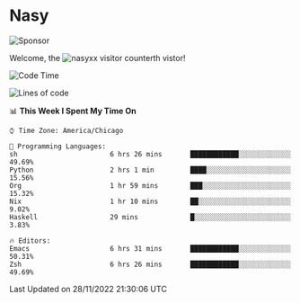 # Nasy

<!--
<p align="center">
<img height="200" src="https://github-readme-stats.vercel.app/api?username=nasyxx&count_private=true&show_icons=true&theme=dracula&include_all_commits=true"/>
<img height="200" src="https://github-readme-stats.vercel.app/api/top-langs/?username=nasyxx&theme=dracula&hide=html,jupyter+notebook&count_private=true&show_icons=true"/>
</p>

  
----------------
-->

![Sponsor](https://img.shields.io/static/v1.svg?label=Sponsor&message=%E2%9D%A4&logo=GitHub&style=flat&color=pink)
 
Welcome, the ![nasyxx visitor counter](https://count.getloli.com/get/@nasyxx?theme=rule34)th vistor!
 
<!--START_SECTION:waka-->
![Code Time](http://img.shields.io/badge/Code%20Time-2%2C870%20hrs%2030%20mins-blue)

![Lines of code](https://img.shields.io/badge/From%20Hello%20World%20I%27ve%20Written-5%20Million%20lines%20of%20code-blue)

📊 **This Week I Spent My Time On** 

```text
⌚︎ Time Zone: America/Chicago

💬 Programming Languages: 
sh                       6 hrs 26 mins       ████████████░░░░░░░░░░░░░   49.69% 
Python                   2 hrs 1 min         ████░░░░░░░░░░░░░░░░░░░░░   15.56% 
Org                      1 hr 59 mins        ███░░░░░░░░░░░░░░░░░░░░░░   15.32% 
Nix                      1 hr 10 mins        ██░░░░░░░░░░░░░░░░░░░░░░░   9.02% 
Haskell                  29 mins             █░░░░░░░░░░░░░░░░░░░░░░░░   3.83%

🔥 Editors: 
Emacs                    6 hrs 31 mins       ████████████░░░░░░░░░░░░░   50.31% 
Zsh                      6 hrs 26 mins       ████████████░░░░░░░░░░░░░   49.69%

```


 Last Updated on 28/11/2022 21:30:06 UTC
<!--END_SECTION:waka-->

<!-- ![visitors](https://visitor-badge.laobi.icu/badge?page_id=nasyxx.nasyxx) -->
